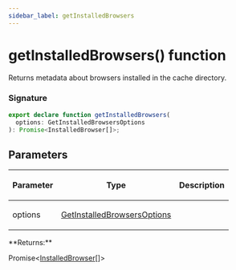 ```yaml
---
sidebar_label: getInstalledBrowsers
---
```


# getInstalledBrowsers() function

Returns metadata about browsers installed in the cache directory.

### Signature

```typescript
export declare function getInstalledBrowsers(
  options: GetInstalledBrowsersOptions
): Promise<InstalledBrowser[]>;
```

## Parameters

<table><thead><tr><th>

Parameter

</th><th>

Type

</th><th>

Description

</th></tr></thead>
<tbody><tr><td>

options

</td><td>

[GetInstalledBrowsersOptions](./browsers.getinstalledbrowsersoptions.md)

</td><td>

</td></tr>
</tbody></table>
**Returns:**

Promise&lt;[InstalledBrowser](./browsers.installedbrowser.md)\[\]&gt;

